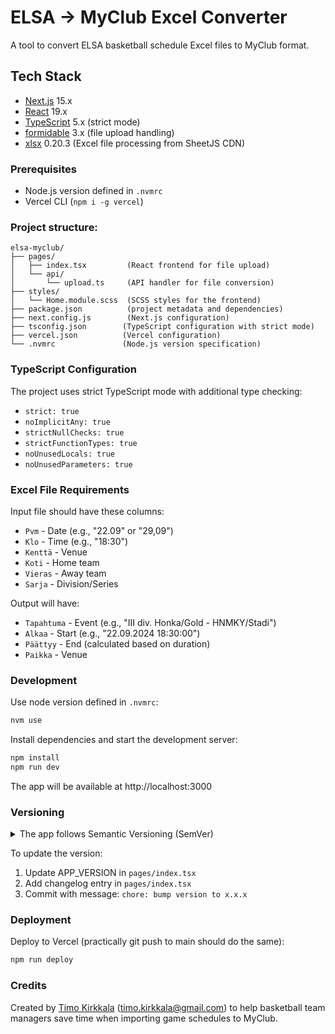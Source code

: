 # ELSA -> MyClub Excel Converter

A tool to convert ELSA basketball schedule Excel files to MyClub format.

## Tech Stack

- [Next.js](https://nextjs.org/) 15.x
- [React](https://react.dev/) 19.x
- [TypeScript](https://www.typescriptlang.org/) 5.x (strict mode)
- [formidable](https://www.npmjs.com/package/formidable) 3.x (file upload handling)
- [xlsx](https://sheetjs.com) 0.20.3 (Excel file processing from SheetJS CDN)

### Prerequisites
- Node.js version defined in `.nvmrc`
- Vercel CLI (`npm i -g vercel`)

### Project structure:
```
elsa-myclub/
├── pages/
│   ├── index.tsx         (React frontend for file upload)
│   └── api/
│       └── upload.ts     (API handler for file conversion)
├── styles/
│   └── Home.module.scss  (SCSS styles for the frontend)
├── package.json          (project metadata and dependencies)
├── next.config.js        (Next.js configuration)
├── tsconfig.json        (TypeScript configuration with strict mode)
├── vercel.json          (Vercel configuration)
└── .nvmrc               (Node.js version specification)
```

### TypeScript Configuration

The project uses strict TypeScript mode with additional type checking:
- `strict: true`
- `noImplicitAny: true`
- `strictNullChecks: true`
- `strictFunctionTypes: true`
- `noUnusedLocals: true`
- `noUnusedParameters: true`

### Excel File Requirements

Input file should have these columns:
- `Pvm` - Date (e.g., "22.09" or "29,09")
- `Klo` - Time (e.g., "18:30")
- `Kenttä` - Venue
- `Koti` - Home team
- `Vieras` - Away team
- `Sarja` - Division/Series

Output will have:
- `Tapahtuma` - Event (e.g., "III div. Honka/Gold - HNMKY/Stadi")
- `Alkaa` - Start (e.g., "22.09.2024 18:30:00")
- `Päättyy` - End (calculated based on duration)
- `Paikka` - Venue

### Development
Use node version defined in `.nvmrc`:
```bash
nvm use
```

Install dependencies and start the development server:
```bash
npm install
npm run dev
```

The app will be available at http://localhost:3000

### Versioning
<details>
<summary>The app follows Semantic Versioning (SemVer)</summary>

```
Major version (x.0.0): Breaking changes
Minor version (0.x.0): New features
Patch version (0.0.x): Bug fixes
Beta suffix (-beta): Pre-release version
```
</details>

To update the version:
1. Update APP_VERSION in `pages/index.tsx`
2. Add changelog entry in `pages/index.tsx`
3. Commit with message: `chore: bump version to x.x.x`


### Deployment
Deploy to Vercel (practically git push to main should do the same):
```bash
npm run deploy
```

### Credits

Created by [Timo Kirkkala](https://github.com/kirkkala) (timo.kirkkala@gmail.com) to help basketball team managers save time when importing game schedules to MyClub.
